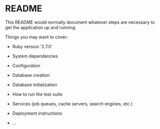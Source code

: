 # README

This README would normally document whatever steps are necessary to get the
application up and running.

Things you may want to cover:

* Ruby version
 '2.7.0'
* System dependencies

* Configuration

* Database creation

* Database initialization

* How to run the test suite

* Services (job queues, cache servers, search engines, etc.)

* Deployment instructions

* ...
